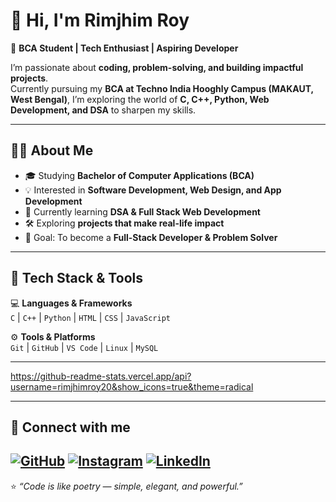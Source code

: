 # 👋 Hi, I'm Rimjhim Roy  

🚀 **BCA Student | Tech Enthusiast | Aspiring Developer**  

I’m passionate about **coding, problem-solving, and building impactful projects**.  
Currently pursuing my **BCA at Techno India Hooghly Campus (MAKAUT, West Bengal)**, I’m exploring the world of **C, C++, Python, Web Development, and DSA** to sharpen my skills.  

---

## 🧑‍💻 About Me  
- 🎓 Studying **Bachelor of Computer Applications (BCA)**  
- 💡 Interested in **Software Development, Web Design, and App Development**  
- 🌱 Currently learning **DSA & Full Stack Web Development**  
- 🛠️ Exploring **projects that make real-life impact**  
- 🎯 Goal: To become a **Full-Stack Developer & Problem Solver**  

---

## 🚀 Tech Stack & Tools  
💻 **Languages & Frameworks**  
`C` | `C++` | `Python` | `HTML` | `CSS` | `JavaScript`  

⚙️ **Tools & Platforms**  
`Git` | `GitHub` | `VS Code` | `Linux` | `MySQL`  

---

https://github-readme-stats.vercel.app/api?username=rimjhimroy20&show_icons=true&theme=radical

---



## 🔗 Connect with me
[![GitHub](https://img.shields.io/badge/GitHub-181717?logo=github&logoColor=white)](https://github.com/rimjhimroy20)
[![Instagram](https://img.shields.io/badge/Instagram-%23E4405F.svg?logo=instagram&logoColor=white)](https://instagram.com)
[![LinkedIn](https://img.shields.io/badge/LinkedIn-blue?logo=linkedin&logoColor=white)](https://linkedin.com)
---

⭐️ *“Code is like poetry — simple, elegant, and powerful.”*
